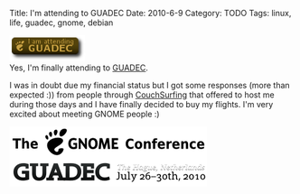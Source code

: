 Title: I'm attending to GUADEC
Date: 2010-6-9
Category: TODO
Tags: linux, life, guadec, gnome, debian

![attending to guadec](/img/guadec-oranje.png)  
Yes, I'm finally attending to [GUADEC](http://www.guadec.org/).

I was in doubt due my financial status but I got some responses (more than expected :)) from people through [CouchSurfing](http://www.couchsurfing.org/) that
offered to host me during those days and I have finally decided to buy my flights. I'm very excited about meeting GNOME people :)

![guadec header](/img/header-logo.png)
